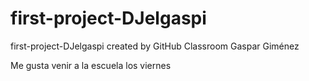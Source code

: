 # first-project-DJelgaspi
first-project-DJelgaspi created by GitHub Classroom
Gaspar Giménez

Me gusta venir a la escuela los viernes